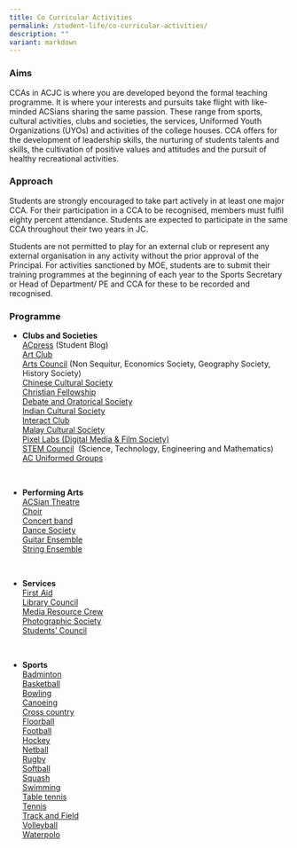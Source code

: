 ```yaml
---
title: Co Curricular Activities
permalink: /student-life/co-curricular-activities/
description: ""
variant: markdown
---
```

### Aims

CCAs in ACJC is where you are developed beyond the formal teaching programme. It is where your interests and pursuits take flight with like-minded ACSians sharing the same passion. These range from sports, cultural activities, clubs and societies, the services, Uniformed Youth Organizations (UYOs) and activities of the college houses. CCA offers for the development of leadership skills, the nurturing of students talents and skills, the cultivation of positive values and attitudes and the pursuit of healthy recreational activities.

### Approach

Students are strongly encouraged to take part actively in at least one major CCA. For their participation in a CCA to be recognised, members must fulfil eighty percent attendance. Students are expected to participate in the same CCA throughout their two years in JC.

Students are not permitted to play for an external club or represent any external organisation in any activity without the prior approval of the Principal. For activities sanctioned by MOE, students are to submit their training programmes at the beginning of each year to the Sports Secretary or Head of Department/ PE and CCA for these to be recorded and recognised.

### Programme

*   **Clubs and Societies** <br>
	[ACpress](/e-open-house/cca-showcase/clubs-and-societies/acpress)&nbsp;(Student Blog)  <br>
	[Art Club](/e-open-house/cca-showcase/clubs-and-societies/art-club)  <br>
	[Arts Council](/e-open-house/cca-showcase/clubs-and-societies/arts-council)&nbsp;(Non Sequitur, Economics Society, Geography Society, History Society)  <br>
	[Chinese Cultural Society](/e-open-house/cca-showcase/clubs-and-societies/chinese-cultural-society)  <br>
	[Christian Fellowship](/e-open-house/cca-showcase/clubs-and-societies/christian-fellowship)   <br>
	[Debate and Oratorical Society](/e-open-house/cca-showcase/clubs-and-societies/debate-and-oratorical-society)   <br>
	[Indian Cultural Society](/e-open-house/cca-showcase/clubs-and-societies/indian-cultural-society)   <br>
	[Interact Club](/e-open-house/cca-showcase/clubs-and-societies/interact-club)  <br>
	[Malay Cultural Society](/e-open-house/cca-showcase/clubs-and-societies/malay-cultural-society)  <br>
	[Pixel Labs (Digital Media &amp; Film Society)](/e-open-house/cca-showcase/clubs-and-societies/pixel-labs)  <br>
	[STEM Council](/e-open-house/cca-showcase/clubs-and-societies/stem-council) &nbsp;(Science, Technology, Engineering and Mathematics) <br>
	[AC Uniformed Groups](/e-open-house/cca-showcase/clubs-and-societies/ac-uniformed-groups)

<br>

*   **Performing Arts** <br>
	[ACSian Theatre](/e-open-house/cca-showcase/performing-arts/acsian-theatre)  <br>
	[Choir](/e-open-house/cca-showcase/performing-arts/choir)  <br>
	[Concert band](/e-open-house/cca-showcase/performing-arts/concert-band)  <br>
	[Dance Society](/e-open-house/cca-showcase/performing-arts/dance-society)  <br>
	[Guitar Ensemble](/e-open-house/cca-showcase/performing-arts/guitar-ensemble)  <br>
	[String Ensemble](/e-open-house/cca-showcase/performing-arts/string-ensemble)

<br>

*   **Services** <br>
	[First Aid](/e-open-house/cca-showcase/services/first-aid)  <br>
	[Library Council](/e-open-house/cca-showcase/services/library-council)   <br>
	[Media Resource Crew](/e-open-house/cca-showcase/services/media-resource-crew)  <br>
	[Photographic Society](/e-open-house/cca-showcase/services/photograhpic-society)  <br>
	[Students’ Council](/e-open-house/cca-showcase/services/students-council)  

<br> 

*   **Sports** <br>
	[Badminton](/e-open-house/cca-showcase/sports/badminton)  <br>
	[Basketball](/e-open-house/cca-showcase/sports/basketball)  <br>
	[Bowling](/e-open-house/cca-showcase/sports/bowling)  <br>
	[Canoeing](/e-open-house/cca-showcase/sports/canoeing)  <br>
	[Cross country](/e-open-house/cca-showcase/sports/cross-country)  <br>
	[Floorball](/e-open-house/cca-showcase/sports/floorball)  <br>
	[Football](/e-open-house/cca-showcase/sports/football)  <br>
	[Hockey](/e-open-house/cca-showcase/sports/hockey)  <br>
	[Netball](/e-open-house/cca-showcase/sports/netball)  <br>
	[Rugby](/e-open-house/cca-showcase/sports/rugby)  <br>
	[Softball](e-open-house/cca-showcase/sports/softball)  <br>
	[Squash](/e-open-house/cca-showcase/sports/squash)  <br>
	[Swimming](/e-open-house/cca-showcase/sports/swimming)  <br>
	[Table tennis](/e-open-house/cca-showcase/sports/table-tennis)  <br>
	[Tennis](/e-open-house/cca-showcase/sports/tennis)  <br>
	[Track and Field](/e-open-house/cca-showcase/sports/track-and-field)  <br>
	[Volleyball](/e-open-house/cca-showcase/sports/volleyball)  <br>
	[Waterpolo](/e-open-house/cca-showcase/sports/waterpolo)